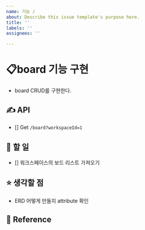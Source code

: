 ```yaml
---
name: 기능 /
about: Describe this issue template's purpose here.
title: ''
labels: ''
assignees: ''

---
```


# 📋board 기능 구현
- board CRUD를 구현한다.

## ✍️ API
- [] Get `/board?workspaceId=1`


## 📖 할 일
- [] 워크스페이스의 보드 리스트 가져오기

## ⭐️ 생각할 점
- ERD 어떻게 만들지 attribute 확인

## 📑 Reference
